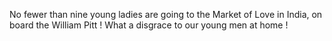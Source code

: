   No fewer than nine young ladies are going to the Market of Love in India, on board the William Pitt ! What a disgrace to our young men at home !  